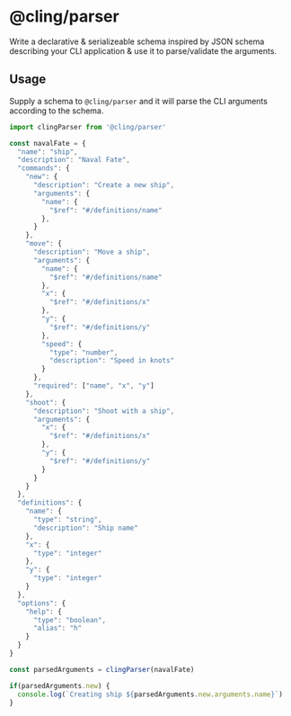 # @cling/parser

Write a declarative & serializeable schema inspired by JSON schema describing your CLI application & use it to parse/validate the arguments.

## Usage

Supply a schema to `@cling/parser` and it will parse the CLI arguments according to the schema.

```js
import clingParser from '@cling/parser'

const navalFate = {
  "name": "ship",
  "description": "Naval Fate",
  "commands": {
    "new": {
      "description": "Create a new ship",
      "arguments": {
        "name": {
          "$ref": "#/definitions/name"
        },
      }
    },
    "move": {
      "description": "Move a ship",
      "arguments": {
        "name": {
          "$ref": "#/definitions/name"
        },
        "x": {
          "$ref": "#/definitions/x"
        },
        "y": {
          "$ref": "#/definitions/y"
        },
        "speed": {
          "type": "number",
          "description": "Speed in knots"
        }
      },
      "required": ["name", "x", "y"]
    },
    "shoot": {
      "description": "Shoot with a ship",
      "arguments": {
        "x": {
          "$ref": "#/definitions/x"
        },
        "y": {
          "$ref": "#/definitions/y"
        }
      }
    }
  },
  "definitions": {
    "name": {
      "type": "string",
      "description": "Ship name"
    },
    "x": {
      "type": "integer"
    },
    "y": {
      "type": "integer"
    }
  },
  "options": {
    "help": {
      "type": "boolean",
      "alias": "h"
    }
  }
}

const parsedArguments = clingParser(navalFate)

if(parsedArguments.new) {
  console.log(`Creating ship ${parsedArguments.new.arguments.name}`)
}
```
